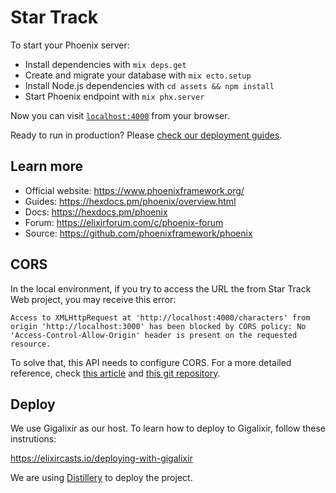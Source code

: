 # Star Track

To start your Phoenix server:

  * Install dependencies with `mix deps.get`
  * Create and migrate your database with `mix ecto.setup`
  * Install Node.js dependencies with `cd assets && npm install`
  * Start Phoenix endpoint with `mix phx.server`

Now you can visit [`localhost:4000`](http://localhost:4000) from your browser.

Ready to run in production? Please [check our deployment guides](https://hexdocs.pm/phoenix/deployment.html).

## Learn more

  * Official website: https://www.phoenixframework.org/
  * Guides: https://hexdocs.pm/phoenix/overview.html
  * Docs: https://hexdocs.pm/phoenix
  * Forum: https://elixirforum.com/c/phoenix-forum
  * Source: https://github.com/phoenixframework/phoenix

## CORS

In the local environment, if you try to access the URL the from Star Track Web
project, you may receive this error:

```
Access to XMLHttpRequest at 'http://localhost:4000/characters' from origin 'http://localhost:3000' has been blocked by CORS policy: No 'Access-Control-Allow-Origin' header is present on the requested resource.
```

To solve that, this API needs to configure CORS. For a more detailed reference,
check [this article](https://medium.com/@yagoazedias/how-to-configure-cors-in-your-phoenix-application-5ef0234bc25f) and [this git repository](https://github.com/mschae/cors_plug).

## Deploy

We use Gigalixir as our host. To learn how to deploy to Gigalixir, follow these
instrutions:

https://elixircasts.io/deploying-with-gigalixir

We are using [Distillery](https://github.com/bitwalker/distillery) to deploy the
project.
